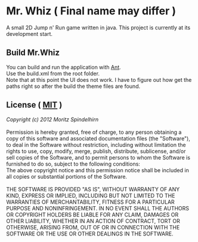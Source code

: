 # Mr. Whiz ( Final name may differ )

A small 2D Jump n' Run game written in java.
This project is currently at its development start.

## Build Mr.Whiz

You can build and run the application with [Ant](http://ant.apache.org/).<br>
Use the build.xml from the root folder.<br>
Note that at this point the UI does not work. I have to figure out how get the paths right so after the build
the theme files are found.

## License ( [MIT](http://www.opensource.org/licenses/MIT) )

*Copyright (c) 2012 Moritz Spindelhirn*<br>
<br>
Permission is hereby granted, free of charge, to any person obtaining a copy of this software and associated documentation files (the "Software"), to deal in the Software without restriction, including without limitation the rights to use, copy, modify, merge, publish, distribute, sublicense, and/or sell copies of the Software, and to permit persons to whom the Software is furnished to do so, subject to the following conditions:<br>
The above copyright notice and this permission notice shall be included in all copies or substantial portions of the Software.<br>
<br>
THE SOFTWARE IS PROVIDED "AS IS", WITHOUT WARRANTY OF ANY KIND, EXPRESS OR IMPLIED, INCLUDING BUT NOT LIMITED TO THE WARRANTIES OF MERCHANTABILITY, FITNESS FOR A PARTICULAR PURPOSE AND NONINFRINGEMENT. IN NO EVENT SHALL THE AUTHORS OR COPYRIGHT HOLDERS BE LIABLE FOR ANY CLAIM, DAMAGES OR OTHER LIABILITY, WHETHER IN AN ACTION OF CONTRACT, TORT OR OTHERWISE, ARISING FROM, OUT OF OR IN CONNECTION WITH THE SOFTWARE OR THE USE OR OTHER DEALINGS IN THE SOFTWARE.